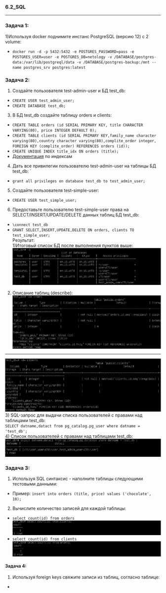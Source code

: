 ### 6.2_SQL
--------------------------------------------------------------------
### Задача 1: </br>
1)Используя docker поднимите инстанс PostgreSQL (версию 12) c 2 volume: </br>
- `docker run -d -p 5432:5432 -e POSTGRES_PASSWORD=pass -e POSTGRES_USER=user -e POSTGRES_DB=netology -v /DATABASE/postgres-data:/var/lib/postgreql/data -v /DATABASE/postgres-backup:/mnt --name postgres_srv postgres:latest` </br>

### Задача 2: </br>
1) Создайте пользователя test-admin-user и БД test_db: </br>
- `CREATE USER test_admin_user;` </br>
- `CREATE DATABASE test_db;` </br>
3) В БД test_db создайте таблицу orders и clients:  </br>
- `CREATE TABLE orders (id SERIAL PRIMARY KEY, title CHARACTER VARYING(80), price INTEGER DEFAULT 0);` </br>
- `CREATE TABLE clients (id SERIAL PRIMARY KEY,family_name character varying(80),country character varying(80),complite_order integer, FOREIGN KEY (complite_order) REFERENCES orders (id));`</br>
- `CREATE UNIQUE INDEX title_idx ON orders (title);`
- [Документация](https://postgrespro.ru/docs/postgrespro/9.5/sql-createindex) по индексам </br>
4) Дать все привилегии пользователю test-admin-user на таблицы БД test_db: `</br>
- `grant all privileges on database test_db to test_admin_user;` </br>
5) Cоздайте пользователя test-simple-user:  </br>
- `CREATE USER test_simple_user;` </br>
6) Предоставьте пользователю test-simple-user права на SELECT/INSERT/UPDATE/DELETE данных таблиц БД test_db: </br>
- `\connect test_db` </br>
- `GRANT SELECT,INSERT,UPDATE,DELETE ON orders, clients TO test_simple_user;`</br>
Результат: </br>
1)Итоговый список БД после выполнения пунктов выше: </br>
![screen](https://github.com/murzinvit/screen/blob/f60667ff463698d45bc84c20e23e20f6945558d1/SQL_list_db.png) </br>
2) Описание таблиц (describe): </br>
![SQL_describe_orders](https://github.com/murzinvit/screen/blob/9b884616822cfa0d214a2b7057e8a9579a842ffa/SQL_describe_orders.png) </br>
------------------------------------------------------------------------------------------------------------
![SQL_describe_clients](https://github.com/murzinvit/screen/blob/09f75ec59d8fed5098230460d44c76f3e9680f35/SQL_describe_clients.png) </br>
3) SQL-запрос для выдачи списка пользователей с правами над таблицами test_db: <br> `SELECT datname,datact from pg_catalog.pg_user where datname = 'test_db';` <br>
4) Cписок пользователей с правами над таблицами test_db: </br>
![screen](https://github.com/murzinvit/screen/blob/607b29aae48f5b2f43299376b81a279bca409b95/SQL_acl_test_db.png) </br>
### Задача 3: </br>
1) Используя SQL синтаксис - наполните таблицы следующими тестовыми данными: </br>
- Пример: `insert into orders (title, price) values ('chocolate', 10);` </br>
2) Вычислите количество записей для каждой таблицы: </br>
- `select count(id) from orders` </br>
![screen](https://github.com/murzinvit/screen/blob/df5aa6d208e5daaa6b8a49b5e633feeb0103910c/SQL_select_count_id_clients.png) </br>
- `select count(id) from clients` </br>
![screen](https://github.com/murzinvit/screen/blob/08a6c8f79e50210a3a5621ba555cadadb4850899/SQL_select_count_id_orders.png) </br>
#### Задача 4: </br>
1) Используя foreign keys свяжите записи из таблиц, согласно таблице: </br>
- 
